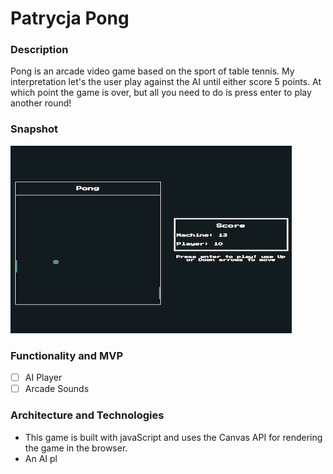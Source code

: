 # Patrycja Pong

### Description
Pong is an arcade video game based on the sport of table tennis. My interpretation let's the user play against the AI until either score 5 points. At which point the game is over, but all you need to do is press enter to play another round!

### Snapshot

![Pong](/Pong.png)


### Functionality and MVP
- [ ] AI Player
- [ ] Arcade Sounds

### Architecture and Technologies

- This game is built with javaScript and uses the Canvas API for rendering the game in the browser.
- An AI pl
